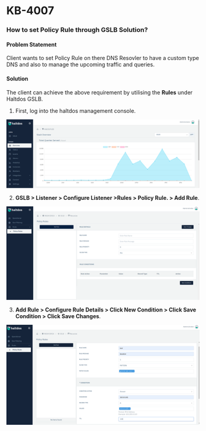 # KB-4007

### **How to set Policy Rule through GSLB Solution**?

#### **Problem Statement**

Client wants to set Policy Rule on there DNS Resovler to have a custom type DNS and also to manage the upcoming traffic and queries.

#### **Solution**

The client can achieve the above requirement by utilising the **Rules** under Haltdos GSLB.

1. First, log into the haltdos management console.

![](/img/gslb/kb/gslb7.1.png)

2. **GSLB > Listener > Configure Listener >Rules > Policy Rule. > Add Rule**.

![](/img/gslb/kb/gslb7.2.png)

3. **Add Rule > Configure Rule Details > Click New Condition > Click Save Condition > Click Save Changes**.
​

![](/img/gslb/kb/gslb7.3.png)